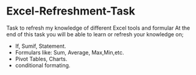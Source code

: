 # Excel-Refreshment-Task
Task to refresh my knowledge of different Excel tools and formular
At the end of this task you will be able to learn or refresh your knowledge on;
-  If, Sumif, Statement.
-  Formulars like: Sum, Average, Max,Min,etc.
-  Pivot Tables, Charts.
-  conditional formating.
